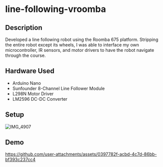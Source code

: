 # line-following-vroomba

## Description 

Developed a line following robot using the Roomba 675 platform. Stripping the entire robot except its wheels, I was able to interface my own microcontroller, IR sensors, and motor drivers to have the robot navigate through the course. 

## Hardware Used
- Arduino Nano
- Sunfounder 8-Channel Line Follower Module
- L298N Motor Driver
- LM2596 DC-DC Converter

## Setup

![IMG_4907](https://github.com/user-attachments/assets/f5a82315-7112-4a60-938d-015d16dcf343)

## Demo

https://github.com/user-attachments/assets/0397782f-acbd-4c7d-86bb-bf393c237cc4
